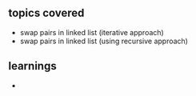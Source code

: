 ## topics covered
- swap pairs in linked list (iterative approach)
- swap pairs in linked list (using recursive approach)

## learnings
- 